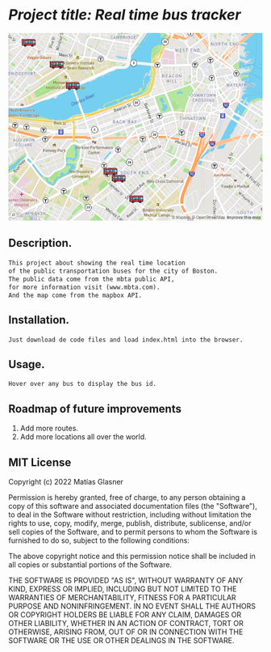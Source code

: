 # *Project title: Real time bus tracker*
![alt text](images/screenshot.png "Real time bus tracker")

## Description.
    This project about showing the real time location
    of the public transportation buses for the city of Boston.
    The public data come from the mbta public API,
    for more information visit (www.mbta.com).
    And the map come from the mapbox API.

## Installation.
    Just download de code files and load index.html into the browser.

## Usage.
    Hover over any bus to display the bus id.

## Roadmap of future improvements
1. Add more routes.
2. Add more locations all over the world.

## MIT License
Copyright (c) 2022 Matías Glasner

Permission is hereby granted, free of charge, to any person obtaining
a copy of this software and associated documentation files (the
"Software"), to deal in the Software without restriction, including
without limitation the rights to use, copy, modify, merge, publish,
distribute, sublicense, and/or sell copies of the Software, and to
permit persons to whom the Software is furnished to do so, subject to
the following conditions:

The above copyright notice and this permission notice shall be
included in all copies or substantial portions of the Software.

THE SOFTWARE IS PROVIDED "AS IS", WITHOUT WARRANTY OF ANY KIND,
EXPRESS OR IMPLIED, INCLUDING BUT NOT LIMITED TO THE WARRANTIES OF
MERCHANTABILITY, FITNESS FOR A PARTICULAR PURPOSE AND
NONINFRINGEMENT. IN NO EVENT SHALL THE AUTHORS OR COPYRIGHT HOLDERS BE
LIABLE FOR ANY CLAIM, DAMAGES OR OTHER LIABILITY, WHETHER IN AN ACTION
OF CONTRACT, TORT OR OTHERWISE, ARISING FROM, OUT OF OR IN CONNECTION
WITH THE SOFTWARE OR THE USE OR OTHER DEALINGS IN THE SOFTWARE.
